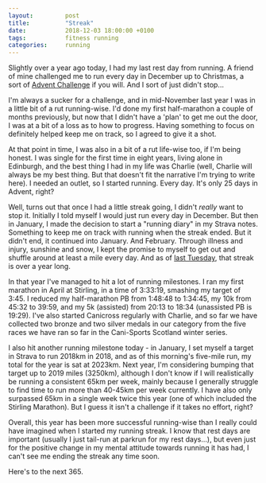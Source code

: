 ```yaml
---
layout:         post
title:          "Streak"
date:           2018-12-03 18:00:00 +0100
tags:           fitness running
categories:     running
---
```


Slightly over a year ago today, I had my last rest day from running. A friend of mine challenged me to run every day in December up to Christmas, a sort of [Advent Challenge](advent-challege) if you will. And I sort of just didn't stop...

<!-- Read More -->

I'm always a sucker for a challenge, and in mid-November last year I was in a little bit of a rut running-wise. I'd done my first half-marathon a couple of months previously, but now that I didn't have a 'plan' to get me out the door, I was at a bit of a loss as to how to progress. Having something to focus on definitely helped keep me on track, so I agreed to give it a shot.

At that point in time, I was also in a bit of a rut life-wise too, if I'm being honest. I was single for the first time in eight years, living alone in Edinburgh, and the best thing I had in my life was Charlie (well, Charlie will always be my best thing. But that doesn't fit the narrative I'm trying to write here). I needed an outlet, so I started running. Every day. It's only 25 days in Advent, right?

Well, turns out that once I had a little streak going, I didn't *really* want to stop it. Initially I told myself I would just run every day in December. But then in January, I made the decision to start a "running diary" in my Strava notes. Something to keep me on track with running when the streak ended. But it didn't end, it continued into January. And February. Through illness and injury, sunshine and snow, I kept the promise to myself to get out and shuffle around at least a mile every day. And as of [last Tuesday](strava-365), that streak is over a year long.

In that year I've managed to hit a lot of running milestones. I ran my first marathon in April at Stirling, in a time of 3:33:19, smashing my target of 3:45. I reduced my half-marathon PB from 1:48:48 to 1:34:45, my 10k from 45:32 to 39:59, and my 5k (assisted) from 20:13 to 18:34 (unassisted PB is 19:29). I've also started Canicross regularly with Charlie, and so far we have collected two bronze and two silver medals in our category from the five races we have ran so far in the Cani-Sports Scotland winter series. 

I also hit another running milestone today - in January, I set myself a target in Strava to run 2018km in 2018, and as of this morning's five-mile run, my total for the year is sat at 2023km. Next year, I'm considering bumping that target up to 2019 miles (3250km), although I don't know if I will realistically be running a consistent 65km per week, mainly because I generally struggle to find time to run more than 40-45km per week currently. I have also only surpassed 65km in a single week twice this year (one of which included the Stirling Marathon). But I guess it isn't a challenge if it takes no effort, right?

Overall, this year has been more successful running-wise than I really could have imagined when I started my running streak. I know that rest days are important (usually I just tail-run at parkrun for my rest days...), but even just for the positive change in my mental attitude towards running it has had, I can't see me ending the streak any time soon.

Here's to the next 365.
 
[advent-challenge]: https://www.runnersworld.co.uk/training/motivation/set-yourself-a-running-advent-challenge
[strava-365]:		https://www.strava.com/activities/1988045079